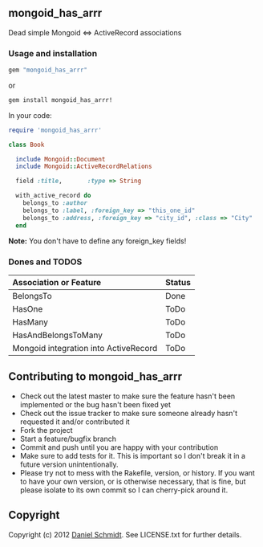 ## mongoid_has_arrr

Dead simple Mongoid <=> ActiveRecord associations

### Usage and installation

```ruby
gem "mongoid_has_arrr"
```

or 

```sh
gem install mongoid_has_arrr!
```

In your code:

```ruby
require 'mongoid_has_arrr'

class Book

  include Mongoid::Document
  include Mongoid::ActiveRecordRelations

  field :title,       :type => String

  with_active_record do 
    belongs_to :author
    belongs_to :label, :foreign_key => "this_one_id"
    belongs_to :address, :foreign_key => "city_id", :class => "City"
  end
``` 

**Note:** You don't have to define any foreign_key fields! 

### Dones and TODOS

| Association or Feature                  | Status              |
|:----------------------------------------|:--------------------|
| BelongsTo                               | Done                |
| HasOne                                  | ToDo                |
| HasMany                                 | ToDo                |
| HasAndBelongsToMany                     | ToDo                |
| Mongoid integration into ActiveRecord   | ToDo                |

## Contributing to mongoid_has_arrr
 
* Check out the latest master to make sure the feature hasn't been implemented or the bug hasn't been fixed yet
* Check out the issue tracker to make sure someone already hasn't requested it and/or contributed it
* Fork the project
* Start a feature/bugfix branch
* Commit and push until you are happy with your contribution
* Make sure to add tests for it. This is important so I don't break it in a future version unintentionally.
* Please try not to mess with the Rakefile, version, or history. If you want to have your own version, or is otherwise necessary, that is fine, but please isolate to its own commit so I can cherry-pick around it.

## Copyright

Copyright (c) 2012 [Daniel Schmidt](https://github.com/dsci). See LICENSE.txt for
further details.

